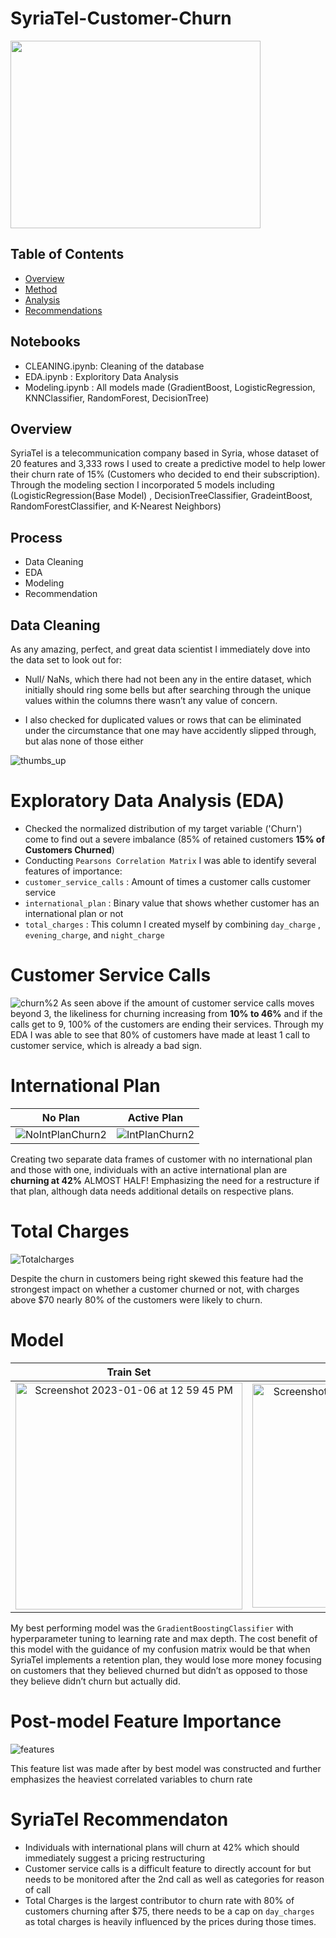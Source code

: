 # SyriaTel-Customer-Churn
<img src='https://user-images.githubusercontent.com/117116368/211051057-e43267cd-dd3e-4743-947b-7588d186557f.png' width="400" height="300">

## Table of Contents
* [Overview](#Overview)
* [Method](#Process)
* [Analysis](#Exploritory-Data-Analysis)
* [Recommendations](#SyriaTel-Recommendaton)


## Notebooks
* CLEANING.ipynb: Cleaning of the database
* EDA.ipynb : Exploritory Data Analysis
* Modeling.ipynb : All models made (GradientBoost, LogisticRegression, KNNClassifier, RandomForest, DecisionTree)

## Overview

SyriaTel is a telecommunication company based in Syria, whose dataset of 20 features and 3,333 rows I used to create a predictive model to help lower their churn rate of 15% (Customers who decided to end their subscription). Through the modeling section I incorporated 5 models including (LogisticRegression(Base Model) , DecisionTreeClassifier, GradeintBoost, RandomForestClassifier, and K-Nearest Neighbors)

## Process
* Data Cleaning 
* EDA 
* Modeling 
* Recommendation
## Data Cleaning

As any amazing, perfect, and great data scientist I immediately dove into the data set to look out for:

* Null/ NaNs, which there had not been any in the entire dataset, which initially should ring some bells but after searching through the unique values within the columns there wasn’t any value of concern.

* I also checked for duplicated values or rows that can be eliminated under the circumstance that one may have accidently slipped through, but alas none of those either

![thumbs_up](https://user-images.githubusercontent.com/117116368/211057010-268c80c6-24e8-4f08-a0ad-c244f4e5b7c4.gif)

# Exploratory Data Analysis (EDA)

*  Checked the normalized distribution of my target variable ('Churn') come to find out a severe imbalance (85% of retained customers **15% of Customers Churned**)
* Conducting `Pearsons Correlation Matrix` I was able to identify several features of importance:
* `customer_service_calls` : Amount of times a customer calls customer service
* `international_plan` : Binary value that shows whether customer has an international plan or not
* `total_charges` : This column I created myself by combining `day_charge` , `evening_charge`, and `night_charge`

# Customer Service Calls
![churn%2](https://user-images.githubusercontent.com/117116368/211065323-d191da3d-4130-42bc-9881-e7d5f9a47a3f.png)
As seen above if the amount of customer service calls moves beyond 3, the likeliness for churning increasing from **10% to 46%** and if the calls get to 9, 100% of the customers are ending their services. Through my EDA I was able to see that 80% of customers have made at least 1 call to customer service, which is already a bad sign.

# International Plan

No Plan       | Active Plan
:-------------------------:|:-------------------------:
![NoIntPlanChurn2](https://user-images.githubusercontent.com/117116368/211063258-6019938f-80fb-4b00-8110-b35c292c6ae1.png)|![IntPlanChurn2](https://user-images.githubusercontent.com/117116368/211062620-3d5b51b1-0e13-49a8-99b2-c1978a3d92ec.png)

Creating two separate data frames of customer with no international plan and those with one, individuals with an active international plan are **churning at 42%** ALMOST HALF! Emphasizing the need for a restructure if that plan, although data needs additional details on respective plans.
# Total Charges
![Totalcharges](https://user-images.githubusercontent.com/117116368/211065025-f30c3b5d-b5a9-419b-895c-93c190b9af60.jpg)

Despite the churn in customers being right skewed this feature had the strongest impact on whether a customer churned or not, with charges above $70 nearly 80% of the customers were likely to churn.
# Model
Train Set   |   Test Set
:-------------------------:|:-------------------------:
<img width="363" alt="Screenshot 2023-01-06 at 12 59 45 PM" src="https://user-images.githubusercontent.com/117116368/211071595-f702bf22-de85-4aec-9767-adcdc371255d.png">|<img width="358" alt="Screenshot 2023-01-06 at 1 00 44 PM" src="https://user-images.githubusercontent.com/117116368/211071612-7f2bf4f1-5155-4ca8-a73e-f90bfc3d85d5.png">

My best performing model was the `GradientBoostingClassifier` with hyperparameter tuning to learning rate and max depth. The cost benefit of this model with the guidance of my confusion matrix would be that when SyriaTel implements a retention plan, they would lose more money focusing on customers that they believed churned but didn’t as opposed to those they believe didn’t churn but actually did.
# Post-model Feature Importance
![features](https://user-images.githubusercontent.com/117116368/211086788-0175264f-e889-453b-8b47-44299caa7865.png)

This feature list was made after by best model was constructed and further emphasizes the heaviest correlated variables to churn rate

# SyriaTel Recommendaton
* Individuals with international plans will churn at 42% which should immediately suggest a pricing restructuring
* Customer service calls is a difficult feature to directly account for but needs to be monitored after the 2nd call as well as categories for reason of call
* Total Charges is the largest contributor to churn rate with 80% of customers churning after $75, there needs to be a cap on `day_charges` as total charges is heavily influenced by the prices during those times.

